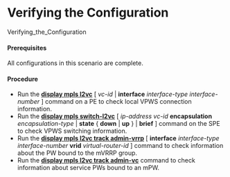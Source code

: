 Verifying the Configuration
===========================

Verifying_the_Configuration

#### Prerequisites

All configurations in this scenario are complete.


#### Procedure

* Run the [**display mpls l2vc**](cmdqueryname=display+mpls+l2vc) [ *vc-id* | **interface** *interface-type interface-number* ] command on a PE to check local VPWS connection information.
* Run the [**display mpls switch-l2vc**](cmdqueryname=display+mpls+switch-l2vc) [ *ip-address* *vc-id* **encapsulation** *encapsulation-type* | **state** { **down** | **up** } | **brief** ] command on the SPE to check VPWS switching information.
* Run the [**display mpls l2vc track admin-vrrp**](cmdqueryname=display+mpls+l2vc+track+admin-vrrp) [ **interface** *interface-type interface-number* **vrid** *virtual-router-id* ] command to check information about the PW bound to the mVRRP group.
* Run the [**display mpls l2vc track admin-vc**](cmdqueryname=display+mpls+l2vc+track+admin-vc) command to check information about service PWs bound to an mPW.